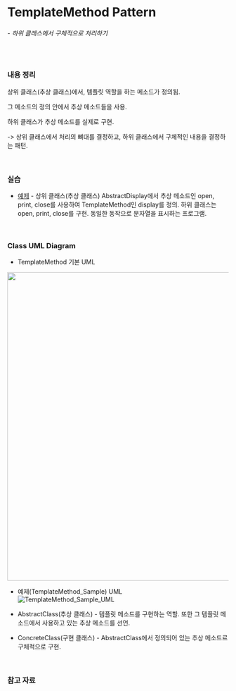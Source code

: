 # TemplateMethod Pattern
###### - 하위 클래스에서 구체적으로 처리하기
<br />

### 내용 정리

상위 클래스(추상 클래스)에서, 템플릿 역할을 하는 메소드가 정의됨.

그 메소드의 정의 안에서 추상 메소드들을 사용.

하위 클래스가 추상 메소드를 실제로 구현.

-> 상위 클래스에서 처리의 뼈대를 결정하고, 하위 클래스에서 구체적인 내용을 결정하는 패턴.

<br />

### 실습
* [예제](./TemplateMethod_Sample) - 상위 클래스(추상 클래스) AbstractDisplay에서 추상 메소드인 open, print, close를 사용하여 TemplateMethod인 display를 정의.
하위 클래스는 open, print, close를 구현. 동일한 동작으로 문자열을 표시하는 프로그램.

<br />

### Class UML Diagram
* TemplateMethod 기본 UML   
<img src="https://user-images.githubusercontent.com/35367660/114259643-6896dd00-9a0a-11eb-9741-2f20604c4202.PNG" width="700">

* 예제(TemplateMethod_Sample) UML   
![TemplateMethod_Sample_UML](https://user-images.githubusercontent.com/35367660/113528312-2b41e200-95fb-11eb-9d1d-6b0ff9bf1b2f.PNG)

* AbstractClass(추상 클래스) - 템플릿 메소드를 구현하는 역할. 또한 그 템플릿 메소드에서 사용하고 있는 추상 메소드를 선언.
* ConcreteClass(구현 클래스) - AbstractClass에서 정의되어 있는 추상 메소드르 구체적으로 구현.

<br />

### 참고 자료
